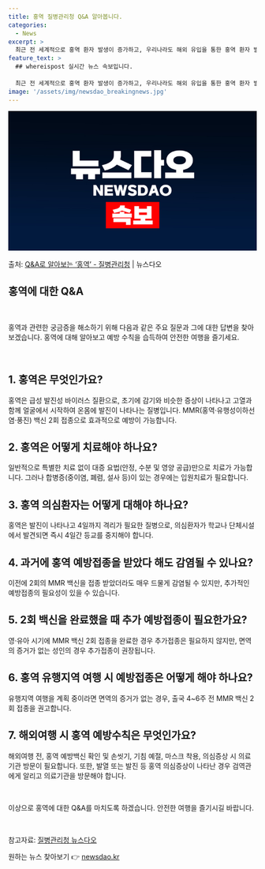 ```yaml
---
title: 홍역 질병관리청 Q&A 알아봅니다.
categories:
  - News
excerpt: >
  최근 전 세계적으로 홍역 환자 발생이 증가하고, 우리나라도 해외 유입을 통한 홍역 환자 발생 위험이 증가함에…
feature_text: >
  ## whereispost 실시간 뉴스 속보입니다.

  최근 전 세계적으로 홍역 환자 발생이 증가하고, 우리나라도 해외 유입을 통한 홍역 환자 발생 위험이 증가함에…
image: '/assets/img/newsdao_breakingnews.jpg'
---
```


![뉴스다오 속보](/assets/img/newsdao_breakingnews.jpg)

<p>출처: <a href="https://newsdao.kr/3145" rel="dofollow">Q&A로 알아보는 ‘홍역’ - 질병관리청</a> | 뉴스다오</p>

<h2 data-ke-size="size26">홍역에 대한 Q&A</h2>
<p data-ke-size="size16">&nbsp;</p>
홍역과 관련한 궁금증을 해소하기 위해 다음과 같은 주요 질문과 그에 대한 답변을 찾아보겠습니다. 홍역에 대해 알아보고 예방 수칙을 습득하여 안전한 여행을 즐기세요.
<p data-ke-size="size16">&nbsp;</p>

<h2>1. 홍역은 무엇인가요?</h2>
홍역은 급성 발진성 바이러스 질환으로, 초기에 감기와 비슷한 증상이 나타나고 고열과 함께 얼굴에서 시작하여 온몸에 발진이 나타나는 질병입니다. MMR(홍역·유행성이하선염·풍진) 백신 2회 접종으로 효과적으로 예방이 가능합니다.

<h2>2. 홍역은 어떻게 치료해야 하나요?</h2>
일반적으로 특별한 치료 없이 대증 요법(안정, 수분 및 영양 공급)만으로 치료가 가능합니다. 그러나 합병증(중이염, 폐렴, 설사 등)이 있는 경우에는 입원치료가 필요합니다.

<h2>3. 홍역 의심환자는 어떻게 대해야 하나요?</h2>
홍역은 발진이 나타나고 4일까지 격리가 필요한 질병으로, 의심환자가 학교나 단체시설에서 발견되면 즉시 4일간 등교를 중지해야 합니다.

<h2>4. 과거에 홍역 예방접종을 받았다 해도 감염될 수 있나요?</h2>
이전에 2회의 MMR 백신을 접종 받았더라도 매우 드물게 감염될 수 있지만, 추가적인 예방접종의 필요성이 있을 수 있습니다.

<h2>5. 2회 백신을 완료했을 때 추가 예방접종이 필요한가요?</h2>
영·유아 시기에 MMR 백신 2회 접종을 완료한 경우 추가접종은 필요하지 않지만, 면역의 증거가 없는 성인의 경우 추가접종이 권장됩니다.

<h2>6. 홍역 유행지역 여행 시 예방접종은 어떻게 해야 하나요?</h2>
유행지역 여행을 계획 중이라면 면역의 증거가 없는 경우, 출국 4~6주 전 MMR 백신 2회 접종을 권고합니다.

<h2>7. 해외여행 시 홍역 예방수칙은 무엇인가요?</h2>
해외여행 전, 홍역 예방백신 확인 및 손씻기, 기침 예절, 마스크 착용, 의심증상 시 의료기관 방문이 필요합니다. 또한, 발열 또는 발진 등 홍역 의심증상이 나타난 경우 검역관에게 알리고 의료기관을 방문해야 합니다.
<p data-ke-size="size16">&nbsp;</p>

이상으로 홍역에 대한 Q&A를 마치도록 하겠습니다. 안전한 여행을 즐기시길 바랍니다.
<p data-ke-size="size16">&nbsp;</p>

참고자료: <a href="https://newsdao.kr/3145">질병관리청 뉴스다오</a> 

원하는 뉴스 찾아보기 👉 <a href="https://newsdao.kr" rel="dofollow">newsdao.kr</a>



